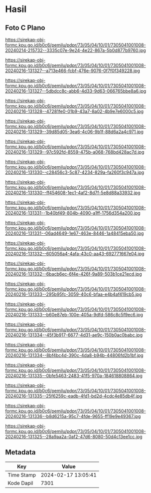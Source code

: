 # Hasil

## Foto C Plano

https://sirekap-obj-formc.kpu.go.id/b0c6/pemilu/pdpr/73/05/04/10/01/7305041001008-20240214-215732--3335c07e-9e24-4e22-867a-5b0d877b9760.jpg

https://sirekap-obj-formc.kpu.go.id/b0c6/pemilu/pdpr/73/05/04/10/01/7305041001008-20240216-131327--a713e466-fcbf-476e-9076-0f7f0f349228.jpg

https://sirekap-obj-formc.kpu.go.id/b0c6/pemilu/pdpr/73/05/04/10/01/7305041001008-20240216-131327--5dbdcc8c-abb6-4d33-9d63-066765bbe8a6.jpg

https://sirekap-obj-formc.kpu.go.id/b0c6/pemilu/pdpr/73/05/04/10/01/7305041001008-20240216-131328--47281fe0-01b9-43a7-8a02-4b9e7e6000c5.jpg

https://sirekap-obj-formc.kpu.go.id/b0c6/pemilu/pdpr/73/05/04/10/01/7305041001008-20240216-131329--39d85d05-3ea6-4c06-9b1f-88d6a2a4c971.jpg

https://sirekap-obj-formc.kpu.go.id/b0c6/pemilu/pdpr/73/05/04/10/01/7305041001008-20240216-131329--97c592fd-8559-475b-a068-768bd428ac7d.jpg

https://sirekap-obj-formc.kpu.go.id/b0c6/pemilu/pdpr/73/05/04/10/01/7305041001008-20240216-131330--c28456c3-5c87-4234-829a-fa260f3c947a.jpg

https://sirekap-obj-formc.kpu.go.id/b0c6/pemilu/pdpr/73/05/04/10/01/7305041001008-20240216-131330--ff454608-1ec1-4af2-8d7f-5e8d88a33932.jpg

https://sirekap-obj-formc.kpu.go.id/b0c6/pemilu/pdpr/73/05/04/10/01/7305041001008-20240216-131331--1b40bf49-804b-4090-a1ff-1756d354a200.jpg

https://sirekap-obj-formc.kpu.go.id/b0c6/pemilu/pdpr/73/05/04/10/01/7305041001008-20240216-131331--06ad4649-1e67-463e-8446-1a48415eba50.jpg

https://sirekap-obj-formc.kpu.go.id/b0c6/pemilu/pdpr/73/05/04/10/01/7305041001008-20240216-131332--605056a4-4afa-43c0-aa43-692771667e04.jpg

https://sirekap-obj-formc.kpu.go.id/b0c6/pemilu/pdpr/73/05/04/10/01/7305041001008-20240216-131332--6bacb6ec-6f4e-426f-9a89-503b1ce21ecd.jpg

https://sirekap-obj-formc.kpu.go.id/b0c6/pemilu/pdpr/73/05/04/10/01/7305041001008-20240216-131333--295b95fc-3059-40c6-bfaa-e4b4af419cb5.jpg

https://sirekap-obj-formc.kpu.go.id/b0c6/pemilu/pdpr/73/05/04/10/01/7305041001008-20240216-131333--b60e87eb-100e-405a-9dfd-586c8c5f9ec6.jpg

https://sirekap-obj-formc.kpu.go.id/b0c6/pemilu/pdpr/73/05/04/10/01/7305041001008-20240216-131334--45f3b917-6677-4d31-ae9c-150b0ac0babc.jpg

https://sirekap-obj-formc.kpu.go.id/b0c6/pemilu/pdpr/73/05/04/10/01/7305041001008-20240216-131334--8bf4bc4d-390c-4da8-b94b-44806fd2b1bf.jpg

https://sirekap-obj-formc.kpu.go.id/b0c6/pemilu/pdpr/73/05/04/10/01/7305041001008-20240216-131335--0bfe5463-2483-41f5-970a-184618808864.jpg

https://sirekap-obj-formc.kpu.go.id/b0c6/pemilu/pdpr/73/05/04/10/01/7305041001008-20240216-131335--25f6259c-eadb-4fd1-bd2d-4cdc4e85db4f.jpg

https://sirekap-obj-formc.kpu.go.id/b0c6/pemilu/pdpr/73/05/04/10/01/7305041001008-20240216-131336--b8d6215a-95c7-4fde-9655-ff19e9e49367.jpg

https://sirekap-obj-formc.kpu.go.id/b0c6/pemilu/pdpr/73/05/04/10/01/7305041001008-20240216-131325--28a9aa2a-0af2-47d6-8080-50d4c13ee1cc.jpg


## Metadata

| Key        | Value               |
| ---------- | ------------------- |
| Time Stamp | 2024-02-17 13:05:41 |
| Kode Dapil | 7301                |



